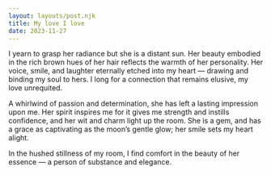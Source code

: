 ```yaml
---
layout: layouts/post.njk
title: My love I love
date: 2023-11-27
---
```

I yearn to grasp her radiance but she is a distant sun. Her beauty embodied in the rich brown hues of her hair reflects the warmth of her personality. Her voice, smile, and laughter eternally etched into my heart — drawing and binding my soul to hers. I long for a connection that remains elusive, my love unrequited.

A whirlwind of passion and determination, she has left a lasting impression upon me. Her spirit inspires me for it gives me strength and instills confidence, and her wit and charm light up the room. She is a gem, and has a grace as captivating as the moon’s gentle glow; her smile sets my heart alight.

In the hushed stillness of my room, I find comfort in the beauty of her essence — a person of substance and elegance.